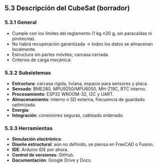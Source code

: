 ## 5.3 Descripción del CubeSat (borrador)

### 5.3.1 General

- Cumple con los límites del reglamento (1 kg ±20 g, sin paracaídas ni pirotecnia).
- No habrá recuperación garantizada → todos los datos se almacenan localmente.
- Estructura sin partes móviles; carcasa cerrada.
- Criterios de carga mecánica:

### 5.3.2 Subsistemas

- **Estructura**: carcasa rígida, liviana, espacio para sensores y placa.
- **Sensado**: BME280, MPU9250/MPU6050, MH-Z19C, RTC interno.
- **Procesamiento**: ESP32 WROOM-32, I2C y UART.
- **Almacenamiento**: interno o SD externa, frecuencia de guardado optimizada.
- **Energía**:
- **Integración**: conexiones seguras, cableado ordenado.

### 5.3.3 Herramientas

- **Simulación electrónica**:
- **Diseño estructural**: aún no definido, se piensa en FreeCAD o Fusion.
- **IDE**: Arduino IDE por ahora.
- **Control de versiones**: GitHub.
- **Documentación**: Google Drive y Docs.
